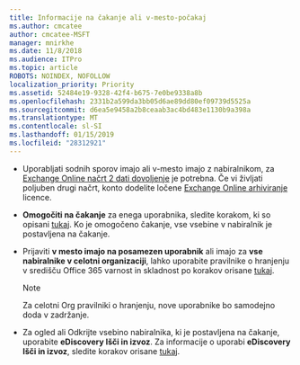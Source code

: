 ```yaml
---
title: Informacije na čakanje ali v-mesto-počakaj
ms.author: cmcatee
author: cmcatee-MSFT
manager: mnirkhe
ms.date: 11/8/2018
ms.audience: ITPro
ms.topic: article
ROBOTS: NOINDEX, NOFOLLOW
localization_priority: Priority
ms.assetid: 52484e19-9328-42f4-b675-7e0be9338a8b
ms.openlocfilehash: 2331b2a599da3bb05d6ae89dd80ef09739d5525a
ms.sourcegitcommit: d6ea5e9458a2b8ceaab3ac4bd483e1130b9a398a
ms.translationtype: MT
ms.contentlocale: sl-SI
ms.lasthandoff: 01/15/2019
ms.locfileid: "28312921"
---
```

- Uporabljati sodnih sporov imajo ali v-mesto imajo z nabiralnikom, za [Exchange Online načrt 2 dati dovoljenje](https://docs.microsoft.com/en-us/office365/servicedescriptions/office-365-platform-service-description/office-365-plan-options) je potrebna. Če vi življati poljuben drugi načrt, konto dodelite ločene [Exchange Online arhiviranje](https://docs.microsoft.com/en-us/office365/servicedescriptions/exchange-online-archiving-service-description/exchange-online-archiving-service-description) licence. 
    
- **Omogočiti na čakanje** za enega uporabnika, sledite korakom, ki so opisani [tukaj](https://docs.microsoft.com/en-us/office365/SecurityCompliance/place-a-mailbox-on-litigation-hold). Ko je omogočeno čakanje, vse vsebine v nabiralnik je postavljena na čakanje.
    
- Prijaviti **v mesto imajo na posamezen uporabnik** ali imajo za **vse nabiralnike v celotni organizaciji**, lahko uporabite pravilnike o hranjenju v središču Office 365 varnost in skladnost po korakov orisane [tukaj](https://docs.microsoft.com/en-us/Office365/securitycompliance/retention-policies ).
    
    > [!NOTE]
    > Za celotni Org pravilniki o hranjenju, nove uporabnike bo samodejno doda v zadržanje. 
  
- Za ogled ali Odkrijte vsebino nabiralnika, ki je postavljena na čakanje, uporabite **eDiscovery Išči in izvoz**. Za informacije o uporabi **eDiscovery Išči in izvoz**, sledite korakov orisane [tukaj](https://docs.microsoft.com/en-us/office365/securitycompliance/export-search-results).
    

